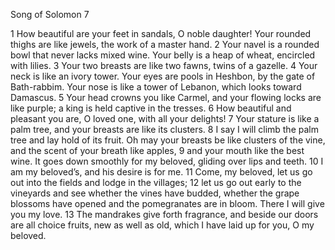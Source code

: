 Song of Solomon 7

1	How beautiful are your feet in sandals, O noble daughter! Your rounded thighs are like jewels, the work of a master hand.
2	Your navel is a rounded bowl that never lacks mixed wine. Your belly is a heap of wheat, encircled with lilies.
3	Your two breasts are like two fawns, twins of a gazelle.
4	Your neck is like an ivory tower. Your eyes are pools in Heshbon, by the gate of Bath-rabbim. Your nose is like a tower of Lebanon, which looks toward Damascus.
5	Your head crowns you like Carmel, and your flowing locks are like purple; a king is held captive in the tresses.
6	How beautiful and pleasant you are, O loved one, with all your delights!
7	Your stature is like a palm tree, and your breasts are like its clusters.
8	I say I will climb the palm tree and lay hold of its fruit. Oh may your breasts be like clusters of the vine, and the scent of your breath like apples,
9	and your mouth like the best wine. It goes down smoothly for my beloved, gliding over lips and teeth.
10	I am my beloved’s, and his desire is for me.
11	Come, my beloved, let us go out into the fields and lodge in the villages;
12	let us go out early to the vineyards and see whether the vines have budded, whether the grape blossoms have opened and the pomegranates are in bloom. There I will give you my love.
13	The mandrakes give forth fragrance, and beside our doors are all choice fruits, new as well as old, which I have laid up for you, O my beloved.

